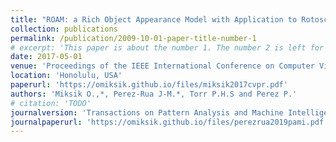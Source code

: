 ```yaml
---
title: "ROAM: a Rich Object Appearance Model with Application to Rotoscoping"
collection: publications
permalink: /publication/2009-10-01-paper-title-number-1
# excerpt: 'This paper is about the number 1. The number 2 is left for future work.'
date: 2017-05-01
venue: 'Proceedings of the IEEE International Conference on Computer Vision and Pattern Recognition (CVPR)'
location: 'Honolulu, USA'
paperurl: 'https://omiksik.github.io/files/miksik2017cvpr.pdf'
authors: 'Miksik O.,*, Perez-Rua J-M.*, Torr P.H.S and Perez P.'
# citation: 'TODO'
journalversion: 'Transactions on Pattern Analysis and Machine Intelligence (T-PAMI)'
journalpaperurl: 'https://omiksik.github.io/files/perezrua2019pami.pdf'
---
```

